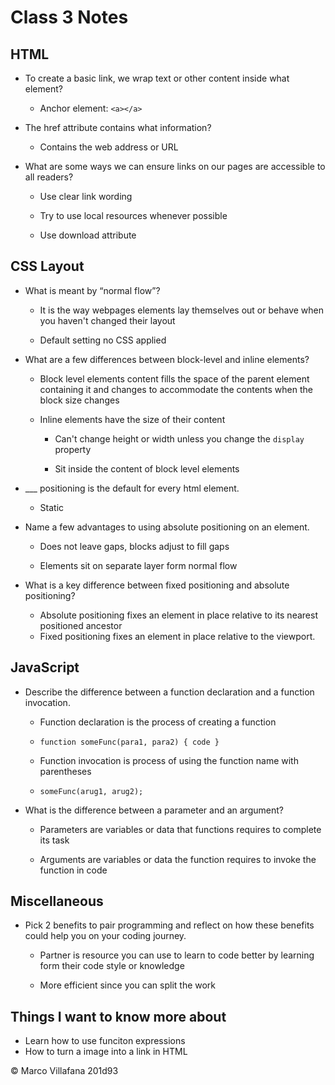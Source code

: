 # Class 3 Notes

## HTML 

+ To create a basic link, we wrap text or other content inside what element? 

  + Anchor element: `<a></a>` 

+ The href attribute contains what information? 

  + Contains the web address or URL 

+ What are some ways we can ensure links on our pages are accessible to all readers? 

  + Use clear link wording 

  + Try to use local resources whenever possible  

  + Use download attribute 

## CSS Layout 

+ What is meant by “normal flow”? 

  + It is the way webpages elements lay themselves out or behave when you haven't changed their layout  

  + Default setting no CSS applied  

+ What are a few differences between block-level and inline elements? 

  + Block level elements content fills the space of the parent element containing it and changes to accommodate the contents when the block size changes 

  + Inline elements have the size of their content 

    + Can't change height or width unless you change the `display` property 

    + Sit inside the content of block level elements 

+ ___ positioning is the default for every html element. 

  + Static  

+ Name a few advantages to using absolute positioning on an element. 

  + Does not leave gaps, blocks adjust to fill gaps 

  + Elements sit on separate layer form normal flow 

+ What is a key difference between fixed positioning and absolute positioning? 

  + Absolute positioning fixes an element in place relative to its nearest positioned ancestor 
  + Fixed positioning fixes an element in place relative to the viewport. 

## JavaScript 

+ Describe the difference between a function declaration and a function invocation. 

  + Function declaration is the process of creating a function  

  + `function someFunc(para1, para2) { code }`  

  + Function invocation is process of using the function name with parentheses  

  + `someFunc(arug1, arug2);` 

+ What is the difference between a parameter and an argument? 

  + Parameters are variables or data that functions requires to complete its task 

  + Arguments are variables or data the function requires to invoke the function in code 

## Miscellaneous  

+ Pick 2 benefits to pair programming and reflect on how these benefits could help you on your coding journey. 

  + Partner is resource you can use to learn to code better by learning form their code style or knowledge  

  + More efficient since you can split the work  

## Things I want to know more about

+ Learn how to use funciton expressions
+ How to turn a image into a link in HTML


© Marco Villafana 201d93